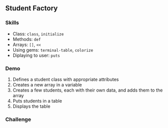 ## Student Factory

### Skills

- Class: `class`, `initialize`
- Methods: `def`
- Arrays: `[]`, `<<`
- Using gems: `terminal-table`, `colorize`
- Diplaying to user: `puts`

### Demo

1. Defines a student class with appropriate attributes
2. Creates a new array in a variable
3. Creates a few students, each with their own data, and adds them to the array
4. Puts students in a table
5. Displays the table

### Challenge
